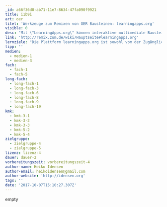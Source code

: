 ```yaml
---
_id: a66f36d0-ab71-11e7-8634-47fa090f9921
title: i1b9i
art: oer
titel: 'Werkzeuge zum Remixen von OER Bausteinen: learningapps.org'
visible: 0
desc: "Mit \"LearningApps.org\" können interaktive multimediale Bausteine aus 21 Vorlagen online erstellt und angepasst werden.\r\nDie Bausteine können online aufgerufen, in Webseiten oder interaktiven E-Books eingebunden, als ZIP-Datei exportiert oder als QR-CODE ausgedruckt werden."
link: 'http://remix.zum.de/wiki/Hauptseite#learningapps.org'
lernziele: "Die Plattform learningapps.org ist sowohl vom der Zugänglichkeit als auch von den Möglichkeiten der Gestaltung her ein universelles Werkzeug zum Erstellen und Modifizieren interaktiver Lernbausteine. Es läuft auf jeder Plattform, sowohl PCs (auf alle Betriebssystemen) als auch auf Tablets und Smartphones - in jedem modernen Browser.\r\nBesondere Eignung für OER-Projekte Die Plattform learningapps.org eignet sich besonders zum Erstellen, Anpassen, Adaptieren und Remixen von Lernbausteinen von OER-Projekten: \r\nDer Import von Medien greift auf freie und offene Quellen zurück\r\n   (... die natürlich immer individuelle geprüft werden müssen :-(\r\n * Als browsserbasierte Anwendung, die auf HTML5 basiert, läuft sie auf allen Geräten, Devices - unter allen Betriebssystemen, auch auf mobilen Geräten\r\n * Es gibt vielfache Exportmöglichkeiten zur Einbindung in eigene Webseiten, Blogs, Lernmanagementsysteme\r\n *  Jede der 1,5 Millionen Apps, die von den Nutzern seit 2011 erstellt wurden, kann einfach durch Betätigung des Buttons \"ähnliche App erstellen\" angepasst, verändert, adaptiert  - an eigene Nutzungsszenarien angepasst werden :-)\r\n\r\nJust press the Button and start! Button: \"ähnliche App erstellen\" Button \"ähnliche App erstellen\" bei learningapps.org"
tipp: ''
medien:
  - medien-1
  - medien-3
fach:
  - fach-1
  - fach-5
long-fach:
  - long-fach-1
  - long-fach-3
  - long-fach-6
  - long-fach-8
  - long-fach-9
  - long-fach-19
kmk:
  - kmk-3-1
  - kmk-3-2
  - kmk-3-3
  - kmk-5-2
  - kmk-5-4
zielgruppe:
  - zielgruppe-4
  - zielgruppe-5
lizenz: lizenz-4
dauer: dauer-2
vorbereitungszeit: vorbereitungszeit-4
author-name: Heiko Idensen
author-email: heikoidensen@gmail.com
author-website: 'http://idensen.org'
tags: ''
date: '2017-10-07T15:10:27.307Z'
---
```

empty
